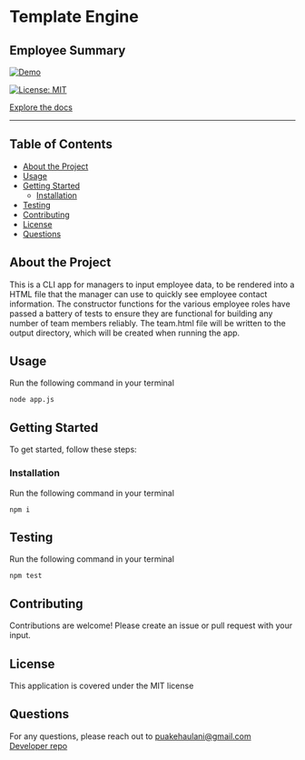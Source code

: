 # Template Engine

## Employee Summary

[![Demo](https://img.youtube.com/vi/Y3fuixizR1I/0.jpg)](http://www.youtube.com/watch?v=Y3fuixizR1I)

[![License: MIT](https://img.shields.io/badge/License-MIT-yellow.svg)](https://opensource.org/licenses/MIT)

[Explore the docs](http://github.com/puakehaulani/Template-Engine-Employee-Summary)

---

## Table of Contents

- [About the Project](#About-the-Project)
- [Usage](#Usage)
- [Getting Started](#Getting-Started)
  - [Installation](#Installation)
- [Testing](#Testing)
- [Contributing](#Contributing)
- [License](#License)
- [Questions](#Questions)

## About the Project

This is a CLI app for managers to input employee data, to be rendered into a HTML file that the manager can use to quickly see employee contact information. The constructor functions for the various employee roles have passed a battery of tests to ensure they are functional for building any number of team members reliably. The team.html file will be written to the output directory, which will be created when running the app.

## Usage

Run the following command in your terminal

    node app.js

## Getting Started

To get started, follow these steps:

### Installation

Run the following command in your terminal

    npm i

## Testing

Run the following command in your terminal

    npm test

## Contributing

Contributions are welcome! Please create an issue or pull request with your input.

## License

This application is covered under the MIT license

## Questions

For any questions, please reach out to <puakehaulani@gmail.com>  
[Developer repo](http://github.com/puakehaulani)
